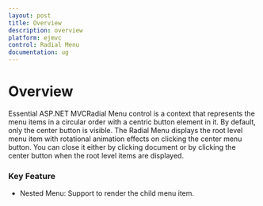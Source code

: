 ```yaml
---
layout: post
title: Overview
description: overview
platform: ejmvc
control: Radial Menu
documentation: ug
---
```


# Overview

Essential ASP.NET MVCRadial Menu control is a context that represents the menu items in a circular order with a centric button element in it. By default, only the center button is visible. The Radial Menu displays the root level menu item with rotational animation effects on clicking the center menu button. You can close it either by clicking document or by clicking the center button when the root level items are displayed.

### Key Feature

* Nested Menu: Support to render the child menu item.
